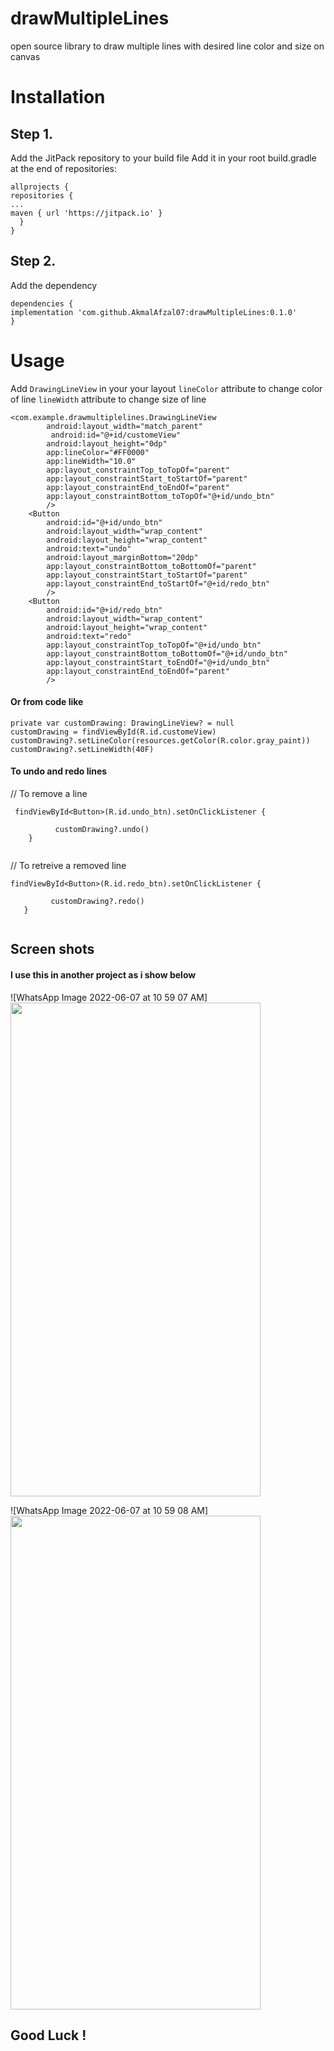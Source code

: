 # drawMultipleLines
open source library to draw multiple lines with desired line color and size on canvas

# Installation

## Step 1. 
Add the JitPack repository to your build file
Add it in your root build.gradle at the end of repositories:

````
allprojects {
repositories {
...
maven { url 'https://jitpack.io' }
  }
}

````


## Step 2.
Add the dependency

````
dependencies {
implementation 'com.github.AkmalAfzal07:drawMultipleLines:0.1.0'
}

````

# Usage

Add ```` DrawingLineView ```` in your your layout 
```` lineColor ```` attribute to change color of line 
```` lineWidth ```` attribute to change size of line

````
<com.example.drawmultiplelines.DrawingLineView
        android:layout_width="match_parent"
         android:id="@+id/customeView"
        android:layout_height="0dp"
        app:lineColor="#FF0000"
        app:lineWidth="10.0"
        app:layout_constraintTop_toTopOf="parent"
        app:layout_constraintStart_toStartOf="parent"
        app:layout_constraintEnd_toEndOf="parent"
        app:layout_constraintBottom_toTopOf="@+id/undo_btn"
        />
    <Button
        android:id="@+id/undo_btn"
        android:layout_width="wrap_content"
        android:layout_height="wrap_content"
        android:text="undo"
        android:layout_marginBottom="20dp"
        app:layout_constraintBottom_toBottomOf="parent"
        app:layout_constraintStart_toStartOf="parent"
        app:layout_constraintEnd_toStartOf="@+id/redo_btn"
        />
    <Button
        android:id="@+id/redo_btn"
        android:layout_width="wrap_content"
        android:layout_height="wrap_content"
        android:text="redo"
        app:layout_constraintTop_toTopOf="@+id/undo_btn"
        app:layout_constraintBottom_toBottomOf="@+id/undo_btn"
        app:layout_constraintStart_toEndOf="@+id/undo_btn"
        app:layout_constraintEnd_toEndOf="parent"
        />
````

#### Or from code like
````
private var customDrawing: DrawingLineView? = null 
customDrawing = findViewById(R.id.customeView) 
customDrawing?.setLineColor(resources.getColor(R.color.gray_paint))
customDrawing?.setLineWidth(40F)

````

#### To undo and redo lines

// To remove a line  
````
 findViewById<Button>(R.id.undo_btn).setOnClickListener { 
            
          customDrawing?.undo()
    }
    
 ````

// To retreive a removed line
 ````
 findViewById<Button>(R.id.redo_btn).setOnClickListener { 
            
          customDrawing?.redo()
    }
   
 ````
 
  ## Screen shots
  #### I use this in another project as i show below
  ![WhatsApp Image 2022-06-07 at 10 59 07 AM]<img src="https://user-images.githubusercontent.com/72786046/172308242-79ecdaad-683c-4ec8-8383-35a89709abf3.jpeg" width="400" height="790">

 ![WhatsApp Image 2022-06-07 at 10 59 08 AM]<img src="https://user-images.githubusercontent.com/72786046/172308442-14556b4a-d36c-4a9d-a795-ca733110acbf.jpeg" width="400" height="790">


## Good Luck !

